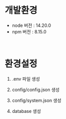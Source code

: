 # 개발환경
- node 버전 : 14.20.0
- npm 버전 : 8.15.0

<br/>

# 환경설정
1. .env 파일 생성

2. config/config.json 생성

3. config/system.json 생성

4. database 생성